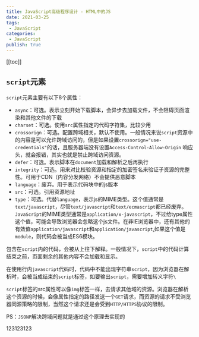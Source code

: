 ```yaml
---
title: JavaScript高级程序设计 - HTML中的JS
date: 2021-03-25
tags:
 - JavaScript
categories:
 - JavaScript
publish: true
---
```

[[toc]]

## `script`元素

`script`元素主要有以下8个属性：
 - `async`：可选。表示立刻开始下载脚本，会异步去加载文件，不会阻碍页面渲染和其他文件的下载
 - `charset`：可选。使用`src`属性指定的代码字符集，比较少用
 - `crossorign`：可选。配置跨域相关，默认不使用。一般情况来说`script`资源中的内容是可以允许跨域访问的，但是如果设置`crossorign="use-credentials"`的话，且服务器端没有设置`Access-Control-Allow-Origin` 响应头，就会报错，其实也就是禁止跨域访问资源。
 - `defer`：可选。表示脚本在`document`加载和解析之后再执行
 - `integrity`：可选。用来对比校验资源和指定的加密签名来验证子资源的完整性。可用于CDN（内容分发网络）不会提供恶意脚本
 - `language`：废弃。用于表示代码块中的js版本
 - `src`：可选。引用资源地址
 - `type`：可选。代替`language`，表示js的MIME类型。这个值通常是`text/javascript`，尽管`text/javascript`和`text/ecmascript`都已经废弃。`JavaScript`的MIME类型通常是`application/x-javascript`，不过给type属性这个值，可能会导致浏览器会忽略这个js文件。在非IE浏览器中，还有其他的有效值`application/javascript`和`application/javascript`,如果这个值是`module`，则代码会被当成ES6模块。

 包含在`script`内的代码，会被从上往下解释。一般情况下，`script`中的代码计算结束之前，页面剩余的其他内容不会加载和显示。

在使用行内`javascript`代码时，代码中不能出现字符串`script`，因为浏览器在解析时，会被当成结束的`script`标签，如要输出`script`，需要增加转义字符`\`

 `script`标签的src属性可以像`img`标签一样，去请求其他域的资源。浏览器在解析这个资源的时候，会像属性指定的路径发送一个`GET`请求，而资源的请求不受浏览器同源策略的限制，当然这个请求还是会受到`HTTP/HTTPS`协议的限制。

 PS：`JSONP`解决跨域问题就是通过这个原理去实现的


 123123123